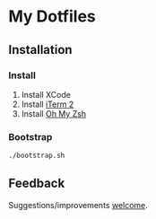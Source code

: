 # My Dotfiles

## Installation

### Install

1. Install XCode
2. Install [iTerm 2](https://www.iterm2.com/)
3. Install [Oh My Zsh](https://github.com/robbyrussell/oh-my-zsh)

### Bootstrap

```bash
./bootstrap.sh
```

## Feedback

Suggestions/improvements [welcome](https://github.com/lnakamura/dotfiles/issues).
